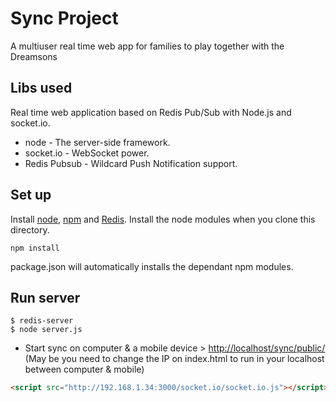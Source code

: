 Sync Project
====

A multiuser real time web app for families to play together with the Dreamsons

Libs used
-----------
Real time web application based on Redis Pub/Sub with Node.js and socket.io.

* node - The server-side framework.
* socket.io - WebSocket power.
* Redis Pubsub - Wildcard Push Notification support.

## Set up

Install [node](http://nodejs.org), [npm](http://npmjs.org) and [Redis](http://redis.io).
Install the node modules when you clone this directory.

    npm install

package.json will automatically installs the dependant npm modules.

Run server
----------------

    $ redis-server
    $ node server.js
    

* Start sync on computer & a mobile device > [http://localhost/sync/public/](http://localhost/sync/public/)
(May be you need to change the IP on index.html to run in your localhost between computer & mobile)
```html
<script src="http://192.168.1.34:3000/socket.io/socket.io.js"></script>
```
